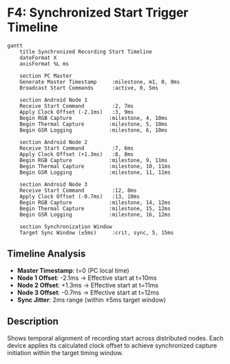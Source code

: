 # F4: Synchronized Start Trigger Timeline

```mermaid
gantt
    title Synchronized Recording Start Timeline
    dateFormat X
    axisFormat %L ms
    
    section PC Master
    Generate Master Timestamp     :milestone, m1, 0, 0ms
    Broadcast Start Commands      :active, 0, 5ms
    
    section Android Node 1
    Receive Start Command         :2, 7ms
    Apply Clock Offset (-2.1ms)   :3, 9ms
    Begin RGB Capture            :milestone, 4, 10ms
    Begin Thermal Capture        :milestone, 5, 10ms
    Begin GSR Logging            :milestone, 6, 10ms
    
    section Android Node 2  
    Receive Start Command         :7, 6ms
    Apply Clock Offset (+1.3ms)   :8, 8ms
    Begin RGB Capture            :milestone, 9, 11ms
    Begin Thermal Capture        :milestone, 10, 11ms
    Begin GSR Logging            :milestone, 11, 11ms
    
    section Android Node 3
    Receive Start Command         :12, 8ms
    Apply Clock Offset (-0.7ms)   :13, 10ms
    Begin RGB Capture            :milestone, 14, 12ms
    Begin Thermal Capture        :milestone, 15, 12ms
    Begin GSR Logging            :milestone, 16, 12ms
    
    section Synchronization Window
    Target Sync Window (±5ms)     :crit, sync, 5, 15ms
```

## Timeline Analysis
- **Master Timestamp**: t=0 (PC local time)
- **Node 1 Offset**: -2.1ms → Effective start at t=10ms
- **Node 2 Offset**: +1.3ms → Effective start at t=11ms  
- **Node 3 Offset**: -0.7ms → Effective start at t=12ms
- **Sync Jitter**: 2ms range (within ±5ms target window)

## Description
Shows temporal alignment of recording start across distributed nodes. Each device applies its calculated clock offset to achieve synchronized capture initiation within the target timing window.